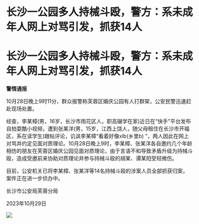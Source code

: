 # 长沙一公园多人持械斗殴，警方：系未成年人网上对骂引发，抓获14人

# 长沙一公园多人持械斗殴，警方：系未成年人网上对骂引发，抓获14人

**警情通报**

10月28日晚上9时11分，群众报警称芙蓉区婚庆公园有人打群架，公安民警迅速赶赴现场处置。

经查，李某樟(男，16岁，长沙市雨花区人，职高辍学在家)近日在“快手”平台发布自拍耍酷小视频，遭到张某洋(男，15岁，江西上饶人，随父母租住在长沙市开福区，系在读学生)跟帖评论，讥讽李某樟“看着好像xlb(乡里b)
”，两人因此在网上对骂并约定见面对质理论。10月28日晚上9时，李某樟、张某洋各自邀约几个年龄相仿的朋友在芙蓉区婚庆公园见面对质理论，由于言语不和导致矛盾升级为持械斗殴，造成受邀前来协助对质理论并参与持械斗殴的胡某、谭某阳受轻微伤。

目前，公安机关已将李某樟、张某洋等14名持械斗殴的涉案人员全部抓获归案，案件正在进一步侦办中。

长沙市公安局芙蓉分局

2023年10月29日

![](https://inews.gtimg.com/om_bt/OCFdmOXHPX-k9QRvaTDVK2lD4ImEfzCsbT3imUomdfAzMAA/0)

